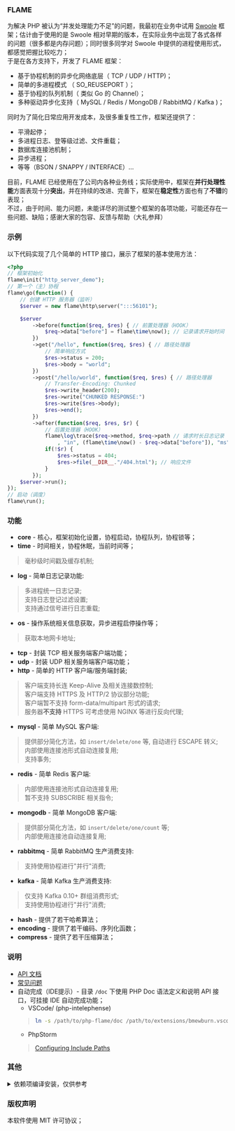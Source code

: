 ### FLAME
为解决 PHP 被认为“并发处理能力不足”的问题，我最初在业务中试用 [Swoole](https://www.swoole.com/) 框架；估计由于使用的是 Swoole 相对早期的版本，在实际业务中出现了各式各样的问题（很多都是内存问题）；同时很多同学对 Swoole 中提供的进程使用形式，都感觉把握比较吃力；  
于是在各方支持下，开发了 FLAME 框架：

* 基于协程机制的异步化网络底层（ TCP / UDP / HTTP)；
* 简单的多进程模式 （ SO_REUSEPORT ）；
* 基于协程的队列机制（ 类似 Go 的 Channel）；
* 多种驱动异步化支持（ MySQL / Redis / MongoDB / RabbitMQ / Kafka )；

同时为了简化日常应用开发成本，及很多重复性工作，框架还提供了：
* 平滑起停；
* 多进程日志、登等级过滤、文件重载；
* 数据库连接池机制；
* 异步进程；
* 等等（BSON / SNAPPY / INTERFACE）...

目前，FLAME 已经使用在了公司内各种业务线；实际使用中，框架在**并行处理性能**方面表现十分**突出**，并在持续的改进、完善下，框架在**稳定性**方面也有了**不错**的表现；  
不过，由于时间、能力问题，未能详尽的测试整个框架的各项功能，可能还存在一些问题、缺陷；感谢大家的包容、反馈与帮助（大礼参拜）

### 示例
以下代码实现了几个简单的 HTTP 接口，展示了框架的基本使用方法：

``` PHP
<?php
// 框架初始化
flame\init("http_server_demo");
// 第一个（主）协程
flame\go(function() {
    // 创建 HTTP 服务器（监听）
    $server = new flame\http\server(":::56101");

    $server
        ->before(function($req, $res) { // 前置处理器（HOOK）
            $req->data["before"] = flame\time\now(); // 记录请求开始时间
        })
        ->get("/hello", function($req, $res) { // 路径处理器
            // 简单响应方式
            $res->status = 200;
            $res->body = "world";
        })
        ->post("/hello/world", function($req, $res) { // 路径处理器
            // Transfer-Encoding: Chunked
            $res->write_header(200);
            $res->write("CHUNKED RESPONSE:")
            $res->write($res->body);
            $res->end();
        })
        ->after(function($req, $res, $r) {
            // 后置处理器（HOOK）
            flame\log\trace($req->method, $req->path // 请求时长日志记录
                , "in", (flame\time\now() - $req->data["before"]), "ms");
            if(!$r) {
                $res->status = 404;
                $res->file(__DIR__."/404.html"); // 响应文件
            }
        });
    $server->run();
});
// 启动（调度）
flame\run();
```

### 功能

* **core** - 核心，框架初始化设置，协程启动，协程队列，协程锁等；
* **time** - 时间相关，协程休眠，当前时间等；
> 毫秒级时间戳及缓存机制;  
* **log** - 简单日志记录功能:
> 多进程统一日志记录;  
> 支持日志登记过滤设置;  
> 支持通过信号进行日志重载;  
* **os** - 操作系统相关信息获取，异步进程启停操作等；
> 获取本地网卡地址;
* **tcp** - 封装 TCP 相关服务端客户端功能；
* **udp** - 封装 UDP 相关服务端客户端功能；
* **http** - 简单的 HTTP 客户端/服务端封装;
> 客户端支持长连 Keep-Alive 及相关连接数控制;  
> 客户端支持 HTTPS 及 HTTP/2 协议部分功能;  
> 客户端暂不支持 form-data/multipart 形式的请求;  
> 服务器**不支持** HTTPS 可考虑使用 NGINX 等进行反向代理;  
* **mysql** - 简单 MySQL 客户端:
> 提供部分简化方法，如 `insert/delete/one` 等, 自动进行 ESCAPE 转义;  
> 内部使用连接池形式自动连接复用;  
> 支持事务;  
* **redis** - 简单 Redis 客户端:
> 内部使用连接池形式自动连接复用;  
> 暂不支持 SUBSCRIBE 相关指令;  
* **mongodb** - 简单 MongoDB 客户端:
> 提供部分简化方法，如 `insert/delete/one/count` 等;  
> 内部使用连接池自动连接复用;  
* **rabbitmq** - 简单 RabbitMQ 生产消费支持:
> 支持使用协程进行"并行"消费;
* **kafka** - 简单 Kafka 生产消费支持:
> 仅支持 Kafka 0.10+ 群组消费形式;  
> 支持使用协程进行"并行"消费;  
* **hash** - 提供了若干哈希算法；
* **encoding** - 提供了若干编码、序列化函数；
* **compress** - 提供了若干压缩算法；

### 说明
* [API 文档](https://github.com/terrywh/php-flame/tree/master/doc)
* [常见问题](https://github.com/terrywh/php-flame/wiki/%E5%B8%B8%E8%A7%81%E9%97%AE%E9%A2%98)
* 自动完成（IDE提示）- 目录 `/doc` 下使用 PHP Doc 语法定义和说明 API 接口，可挂接 IDE 自动完成功能；
    * VSCode/ (php-intelephense)
    > ``` Bash
    > ln -s /path/to/php-flame/doc /path/to/extensions/bmewburn.vscode-intelephense-client-x.x.xx/node_modules/intelephense/lib/stub/flame
    > ```
    * PhpStorm
    > [Configuring Include Paths](https://www.jetbrains.com/help/phpstorm/configuring-include-paths.html#Configuring_Include_Paths.xml)

### 其他
<details><summary>依赖项编译安装，仅供参考</summary>
<p>

#### boost
``` Bash
./bootstrap.sh --prefix=/data/vendor/boost-1.70.0
./b2 --prefix=/data/vendor/boost-1.70.0 cxxflags="-fPIC" variant=release link=static threading=multi install
```

#### cpp-parser
``` Bash
make install
```

#### lltoml
``` Bash
CFLAGS="-O2 -DNDEBUG" CXXFLAGS="-O2 -DNDEBUG" make
make install
```

#### hiredis
``` Bash
CC=gcc make
PREFIX=/data/vendor/hiredis-0.14.0 make install
# 未提供禁用动态库选项
# rm /data/vendor/hiredis-0.14.0/lib/*.so*
```

#### openssl
``` Bash
CC=gcc CXX=g++ ./Configure no-shared --prefix=/data/vendor/openssl-1.1.1c linux-x86_64
make && make install
```

#### AMQP-CPP
``` Bash
mkdir stage && cd stage
CC=gcc CXX=g++ CXXFLAGS="-fPIC -I/data/vendor/openssl-1.1.1c/include" LDFLAGS="-L/data/vendor/openssl-1.1.c/lib" cmake -DCMAKE_INSTALL_PREFIX=/data/vendor/amqpcpp-4.1.5 -DCMAKE_BUILD_TYPE=Release -DAMQP-CPP_LINUX_TCP=ON ../
make && make install
```

<!--
#### sasl2
``` Bash
PKG_CONFIG_PATH=/data/vendor/openssl-1.1.1c/lib/pkgconfig CC=gcc CXX=g++ CFLAGS=-fPIC CXXFLAGS=-fPIC ./configure --prefix=/data/vendor/sasl2 --with-openssl=/data/vendor/openssl-1.1.1c --without-ldap --enable-shared=no
make && make install
```
-->

#### mongoc-driver
``` Bash
mkdir stage && cd stage
CC=gcc CXX=g++ CFLAGS="-fPIC" LDFLAGS="-pthread -ldl" PKG_CONFIG_PATH=/data/vendor/openssl-1.1.1c/lib/pkgconfig cmake -DCMAKE_INSTALL_PREFIX=/data/vendor/mongoc-1.15.0 -DCMAKE_INSTALL_LIBDIR=lib -DCMAKE_BUILD_TYPE=Release -DENABLE_STATIC=ON -DENABLE_SASL=OFF -DENABLE_SHM_COUNTERS=OFF -DENABLE_TESTS=OFF -DENABLE_EXAMPLES=OFF -DENABLE_AUTOMATIC_INIT_AND_CLEANUP=OFF ../
make && make install
# 未提供 ENABLE_SHARED=OFF 或类似选项
# rm /data/vendor/mongoc-1.15.0/lib/*.so*
```

#### rdkafka
``` Bash
CC=gcc CXX=g++ PKG_CONFIG_PATH=/data/vendor/openssl-1.1.1c/lib/pkgconfig ./configure --prefix=/data/vendor/rdkafka-1.1.0 --disable-sasl
make && make install
# rm /data/vendor/rdkafka-1.1.0/lib/*.so*
cp src/snappy.h /data/vendor/rdkafka-1.1.0/include/librdkafka/
cp src/rdmurmur2.h /data/vendor/rdkafka-1.1.0/include/librdkafka/
cp src/xxhash.h /data/vendor/rdkafka-1.1.0/include/librdkafka/
```

#### PHP
``` Bash
CC=gcc CXX=g++ CFLAGS="-pthread" ./configure --prefix=/data/server/php-7.2.21 --with-config-file-path=/data/server/php-7.2.21/etc --disable-simplexml --disable-xml --disable-xmlreader --disable-xmlwriter --with-readline --enable-mbstring --without-pear --with-zlib --with-openssl=/data/vendor/openssl-1.1.1c --build=x86_64-linux-gnu
make && make install
```

<!--
# external openssl extension for php
CC=gcc CXX=g++ LDFLAGS="-pthread -ldl" ./configure --with-php-config=/data/server/php-7.2.19/bin/php-config --with-openssl=/data/vendor/openssl-1.1.1c --build=x86_64-linux-gnu
-->

#### libphpext
``` Bash
CXXFLAGS="-O2 -DNDEBUG" make
make install
```

#### c-ares
``` Bash
mkdir stage && cd stage
CC=gcc CXX=g++ cmake -DCARES_SHARED=OFF -DCARES_STATIC=ON -DCARES_STATIC_PIC=ON -DCMAKE_INSTALL_PREFIX=/data/vendor/cares-1.15.0 -DCMAKE_BUILD_TYPE=Release ../
make && make install
```

#### nghttp2
``` Bash
mkdir stage && cd stage
CC=gcc CXX=g++ CFLAGS="-fPIC" CXXFLAGS="-fPIC" PKG_CONFIG_PATH="/data/vendor/cares-1.15.0/lib/pkgconfig:/data/vendor/openssl-1.1.1c/lib/pkgconfig" cmake -DCMAKE_BUILD_TYPE=Release -DCMAKE_INSTALL_PREFIX=/data/vendor/nghttp2-1.39.2 -DENABLE_LIB_ONLY=ON -DENABLE_SHARED_LIB=OFF -DENABLE_STATIC_LIB=ON -DCMAKE_INSTALL_LIBDIR:PATH=lib ../
make && make install
```

#### curl
``` Bash
# quote: cmake for curl is poorly maintained
CC=gcc CXX=g++ CFLAGS=-fPIC CPPFLAGS=-fPIC ./configure --with-ssl=/data/vendor/openssl-1.1.1c --enable-ares=/data/vendor/cares-1.15.0 --with-nghttp2=/data/vendor/nghttp2-1.39.2 --enable-shared=no --enable-static --enable-ipv6 --without-brotli --without-libidn2 --without-libidn --without-librtmp --disable-unix-sockets --disable-ftp --disable-ldap --disable-ldaps --disable-rtsp --disable-dict --disable-file --disable-telnet --disable-tftp --disable-pop3 --disable-imap --disable-smb --disable-gopher --without-libpsl --prefix=/data/vendor/curl-7.65.3
make && make install
```

#### maria-connector-c
``` Bash
mkdir stage && cd stage
CC=gcc CXX=g++ CFLAGS="-pthread" CXXFLAGS="-pthread" PKG_CONFIG_PATH=/data/vendor/openssl-1.1.1c/lib/pkgconfig:/data/vendor/curl-7.65.3/lib/pkgconfig cmake -DCMAKE_BUILD_TYPE=Release -DCLIENT_PLUGIN_SHA256_PASSWORD=STATIC -DCLIENT_PLUGIN_CACHING_SHA2_PASSWORD=STATIC -DCMAKE_INSTALL_PREFIX=/data/vendor/mariac-3.1.3 ../
make && make install
# rm /data/vendor/mariac-3.1.3/lib/mariadb/*.so*
```

</p>
</details>

### 版权声明
本软件使用 MIT 许可协议；
